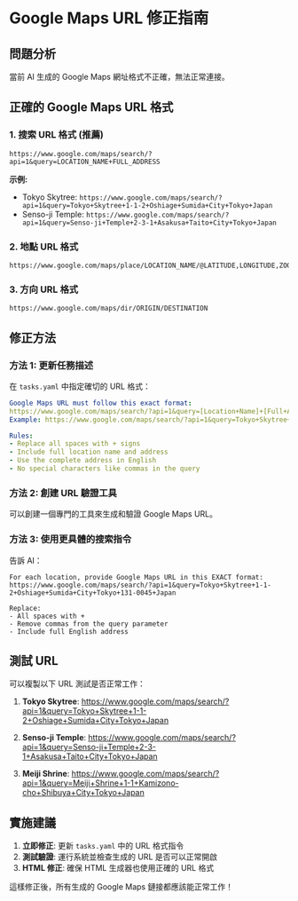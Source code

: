 # Google Maps URL 修正指南

## 問題分析
當前 AI 生成的 Google Maps 網址格式不正確，無法正常連接。

## 正確的 Google Maps URL 格式

### 1. 搜索 URL 格式 (推薦)
```
https://www.google.com/maps/search/?api=1&query=LOCATION_NAME+FULL_ADDRESS
```

**示例:**
- Tokyo Skytree: `https://www.google.com/maps/search/?api=1&query=Tokyo+Skytree+1-1-2+Oshiage+Sumida+City+Tokyo+Japan`
- Senso-ji Temple: `https://www.google.com/maps/search/?api=1&query=Senso-ji+Temple+2-3-1+Asakusa+Taito+City+Tokyo+Japan`

### 2. 地點 URL 格式
```
https://www.google.com/maps/place/LOCATION_NAME/@LATITUDE,LONGITUDE,ZOOM
```

### 3. 方向 URL 格式
```
https://www.google.com/maps/dir/ORIGIN/DESTINATION
```

## 修正方法

### 方法 1: 更新任務描述
在 `tasks.yaml` 中指定確切的 URL 格式：

```yaml
Google Maps URL must follow this exact format:
https://www.google.com/maps/search/?api=1&query=[Location+Name]+[Full+Address]
Example: https://www.google.com/maps/search/?api=1&query=Tokyo+Skytree+1-1-2+Oshiage+Sumida+City+Tokyo+Japan

Rules:
- Replace all spaces with + signs
- Include full location name and address
- Use the complete address in English
- No special characters like commas in the query
```

### 方法 2: 創建 URL 驗證工具
可以創建一個專門的工具來生成和驗證 Google Maps URL。

### 方法 3: 使用更具體的搜索指令
告訴 AI：
```
For each location, provide Google Maps URL in this EXACT format:
https://www.google.com/maps/search/?api=1&query=Tokyo+Skytree+1-1-2+Oshiage+Sumida+City+Tokyo+131-0045+Japan

Replace:
- All spaces with +
- Remove commas from the query parameter
- Include full English address
```

## 測試 URL

可以複製以下 URL 測試是否正常工作：

1. **Tokyo Skytree**: https://www.google.com/maps/search/?api=1&query=Tokyo+Skytree+1-1-2+Oshiage+Sumida+City+Tokyo+Japan

2. **Senso-ji Temple**: https://www.google.com/maps/search/?api=1&query=Senso-ji+Temple+2-3-1+Asakusa+Taito+City+Tokyo+Japan

3. **Meiji Shrine**: https://www.google.com/maps/search/?api=1&query=Meiji+Shrine+1-1+Kamizono-cho+Shibuya+City+Tokyo+Japan

## 實施建議

1. **立即修正**: 更新 `tasks.yaml` 中的 URL 格式指令
2. **測試驗證**: 運行系統並檢查生成的 URL 是否可以正常開啟
3. **HTML 修正**: 確保 HTML 生成器也使用正確的 URL 格式

這樣修正後，所有生成的 Google Maps 鏈接都應該能正常工作！